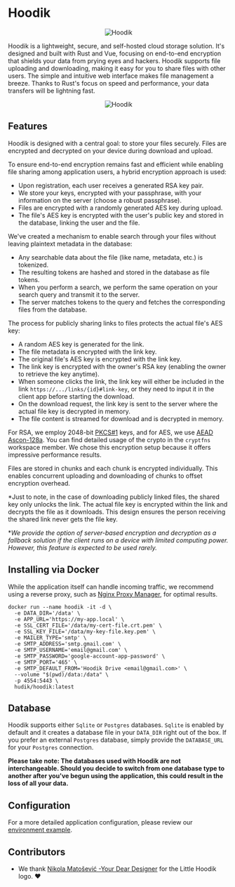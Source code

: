 # Hoodik

<p align="center">
  <img src="./web/public/android-icon-192x192.png" alt="Hoodik" />
</p>

Hoodik is a lightweight, secure, and self-hosted cloud storage solution. It's designed and built with Rust and Vue, focusing on end-to-end encryption that shields your data from prying eyes and hackers. Hoodik supports file uploading and downloading, making it easy for you to share files with other users. The simple and intuitive web interface makes file management a breeze. Thanks to Rust's focus on speed and performance, your data transfers will be lightning fast.

<p align="center">
  <img src="./screenshot.png" alt="Hoodik" />
</p>

## Features

Hoodik is designed with a central goal: to store your files securely. Files are encrypted and decrypted on your device during download and upload.

To ensure end-to-end encryption remains fast and efficient while enabling file sharing among application users, a hybrid encryption approach is used:
- Upon registration, each user receives a generated RSA key pair.
- We store your keys, encrypted with your passphrase, with your information on the server (choose a robust passphrase).
- Files are encrypted with a randomly generated AES key during upload.
- The file's AES key is encrypted with the user's public key and stored in the database, linking the user and the file.

We've created a mechanism to enable search through your files without leaving plaintext metadata in the database:
- Any searchable data about the file (like name, metadata, etc.) is tokenized.
- The resulting tokens are hashed and stored in the database as file tokens.
- When you perform a search, we perform the same operation on your search query and transmit it to the server.
- The server matches tokens to the query and fetches the corresponding files from the database.

The process for publicly sharing links to files protects the actual file's AES key:
- A random AES key is generated for the link.
- The file metadata is encrypted with the link key.
- The original file's AES key is encrypted with the link key.
- The link key is encrypted with the owner's RSA key (enabling the owner to retrieve the key anytime).
- When someone clicks the link, the link key will either be included in the link `https://.../links/{id}#link-key`, or they need to input it in the client app before starting the download.
- On the download request, the link key is sent to the server where the actual file key is decrypted in memory.
- The file content is streamed for download and is decrypted in memory.

For RSA, we employ 2048-bit [PKCS#1](https://en.wikipedia.org/wiki/PKCS_1) keys, and for AES, we use [AEAD Ascon-128a](https://ascon.iaik.tugraz.at/). You can find detailed usage of the crypto in the `cryptfns` workspace member. We chose this encryption setup because it offers impressive performance results.

Files are stored in chunks and each chunk is encrypted individually. This enables concurrent uploading and downloading of chunks to offset encryption overhead.

*Just to note, in the case of downloading publicly linked files, the shared key only unlocks the link. The actual file key is encrypted within the link and decrypts the file as it downloads. This design ensures the person receiving the shared link never gets the file key.

**We provide the option of server-based encryption and decryption as a fallback solution if the client runs on a device with limited computing power. However, this feature is expected to be used rarely.*

## Installing via Docker

While the application itself can handle incoming traffic, we recommend using a reverse proxy, such as [Nginx Proxy Manager](https://nginxproxymanager.com/), for optimal results.

```shell
docker run --name hoodik -it -d \
  -e DATA_DIR='/data' \
  -e APP_URL='https://my-app.local' \
  -e SSL_CERT_FILE='/data/my-cert-file.crt.pem' \
  -e SSL_KEY_FILE='/data/my-key-file.key.pem' \
  -e MAILER_TYPE='smtp' \
  -e SMTP_ADDRESS='smtp.gmail.com' \
  -e SMTP_USERNAME='email@gmail.com' \
  -e SMTP_PASSWORD='google-account-app-password' \
  -e SMTP_PORT='465' \
  -e SMTP_DEFAULT_FROM='Hoodik Drive <email@gmail.com>' \
  --volume "$(pwd)/data:/data" \
  -p 4554:5443 \
  hudik/hoodik:latest
```

## Database

Hoodik supports either `Sqlite` or `Postgres` databases. `Sqlite` is enabled by default and it creates a database file in your `DATA_DIR` right out of the box. If you prefer an external `Postgres` database, simply provide the `DATABASE_URL` for your `Postgres` connection.

**Please take note: The databases used with Hoodik are not interchangeable. Should you decide to switch from one database type to another after you've begun using the application, this could result in the loss of all your data.**

## Configuration

For a more detailed application configuration, please review our [environment example](./.env.example).

## Contributors

- We thank [Nikola Matošević -Your Dear Designer](https://yourdeardesigner.com/) for the Little Hoodik logo. ❤️
